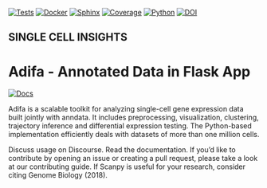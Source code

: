 
[![Tests](https://github.com/haniffalab/adifa/actions/workflows/test-coverage.yml/badge.svg)](https://github.com/haniffalab/adifa/actions/workflows/test-coverage.yml)
[![Docker](https://github.com/haniffalab/adifa/actions/workflows/docker-build.yml/badge.svg)](https://github.com/haniffalab/adifa/actions/workflows/docker-build.yml)
[![Sphinx](https://github.com/haniffalab/adifa/actions/workflows/sphinx-build.yml/badge.svg)](https://github.com/haniffalab/adifa/actions/workflows/sphinx-build.yml)
[![Coverage](https://codecov.io/gh/haniffalab/adifa/branch/main/graph/badge.svg?token=SM1J6FVZ5C)](https://codecov.io/gh/haniffalab/adifa)
[![Python](https://img.shields.io/badge/python-3.8-blue)](https://python.org)
[![DOI](https://zenodo.org/badge/DOI/10.5281/zenodo.5824895.svg)](https://doi.org/10.5281/zenodo.5824895)

## SINGLE CELL INSIGHTS
# Adifa - Annotated Data in Flask App

[![Docs](https://img.shields.io/badge/docs-online-blue)](https://haniffalab.github.io/sci-adifa)

Adifa is a scalable toolkit for analyzing single-cell gene expression data built jointly with anndata. It includes preprocessing, visualization, clustering, trajectory inference and differential expression testing. The Python-based implementation efficiently deals with datasets of more than one million cells.

Discuss usage on Discourse. Read the documentation. If you’d like to contribute by opening an issue or creating a pull request, please take a look at our contributing guide. If Scanpy is useful for your research, consider citing Genome Biology (2018).